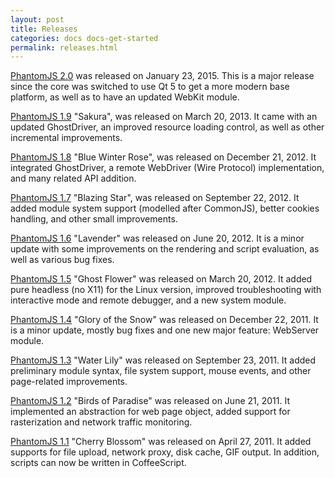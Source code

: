 ```yaml
---
layout: post
title: Releases
categories: docs docs-get-started
permalink: releases.html
---
```


[PhantomJS 2.0](release-2.0.html) was released on January 23, 2015. This is a major release since the core was switched to use Qt 5 to get a more modern base platform, as well as to have an updated WebKit module.

[PhantomJS 1.9](release-1.9.html) "Sakura", was released on March 20, 2013. It came with an updated GhostDriver, an improved resource loading control, as well as other incremental improvements.

[PhantomJS 1.8](release-1.8.html) "Blue Winter Rose", was released on December 21, 2012. It integrated GhostDriver, a remote WebDriver (Wire Protocol) implementation, and many related API addition.

[PhantomJS 1.7](release-1.7.html) "Blazing Star", was released on September 22, 2012. It added module system support (modelled after CommonJS), better cookies handling, and other small improvements.

[PhantomJS 1.6](release-1.6.html) "Lavender" was released on June 20, 2012. It is a minor update with some improvements on the rendering and script evaluation, as well as various bug fixes.

[PhantomJS 1.5](release-1.5.html) "Ghost Flower" was released on March 20, 2012. It added pure headless (no X11) for the Linux version, improved troubleshooting with interactive mode and remote debugger, and a new system module.

[PhantomJS 1.4](release-1.4.html) "Glory of the Snow" was released on December 22, 2011. It is a minor update, mostly bug fixes and one new major feature: WebServer module.

[PhantomJS 1.3](release-1.3.html) "Water Lily" was released on September 23, 2011. It added preliminary module syntax, file system support, mouse events, and other page-related improvements.

[PhantomJS 1.2](release-1.2.html) "Birds of Paradise" was released on June 21, 2011. It implemented an abstraction for web page object, added support for rasterization and network traffic monitoring.

[PhantomJS 1.1](release-1.1.html) "Cherry Blossom" was released on April 27, 2011. It added supports for file upload, network proxy, disk cache, GIF output. In addition, scripts can now be written in CoffeeScript.
